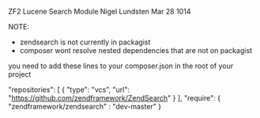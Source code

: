 ZF2 Lucene Search Module
Nigel Lundsten
Mar 28 1014

NOTE: 
- zendsearch is not currently in packagist
- composer wont resolve nested dependencies that are not on packagist

you need to add these lines to your composer.json in the root of your project

"repositories": [
    {
        "type": "vcs",
        "url": "https://github.com/zendframework/ZendSearch"
    }
],
"require": {
    "zendframework/zendsearch"    : "dev-master"
}
